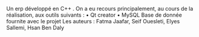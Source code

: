Un erp développé en C++  . On a  eu recours principalement, au cours de la réalisation,  aux outils suivants :
• Qt creator
• MySQL
Base de donnée fournite avec le projet 
Les auteurs : Fatma Jaafar, Seif Ouesleti, Elyes Sallemi, Hsan Ben Daly